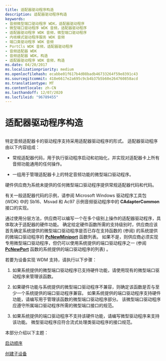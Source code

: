 ```yaml
---
title: 适配器驱动程序构造
description: 适配器驱动程序构造
keywords:
- 音频微型端口驱动程序 WDK，适配器驱动程序
- 微型端口驱动程序 WDK 音频，适配器驱动程序
- 适配器驱动程序 WDK 音频，微型端口驱动程序
- 内核模式驱动程序服务 WDK 音频
- 端口类驱动程序 WDK 音频
- PortCls WDK 音频，适配器驱动程序
- 音频适配器 WDK
- 音频适配器 WDK，构造
- 适配器驱动程序 WDK 音频，构造
ms.date: 04/20/2017
ms.localizationpriority: medium
ms.openlocfilehash: ecabbe01f617b4d08badb46733264f59e8391c43
ms.sourcegitcommit: 418e6617e2a695c9cb4b37b5b60e264760858acd
ms.translationtype: MT
ms.contentlocale: zh-CN
ms.lasthandoff: 12/07/2020
ms.locfileid: "96789455"
---
```

# <a name="adapter-driver-construction"></a>适配器驱动程序构造


## <span id="adapter_driver_construction"></span><span id="ADAPTER_DRIVER_CONSTRUCTION"></span>


特定音频适配器卡的驱动程序支持采用适配器驱动程序的形式。 适配器驱动程序由以下内容组成：

-   常规适配器代码，用于执行驱动程序启动和初始化，并实现对适配器卡上所有音频功能通用的任何操作。

-   一组用于管理适配器卡上的特定音频功能的微型端口驱动程序。

硬件供应商为系统未提供的任何微型端口驱动程序提供常规适配器代码和代码。

有关一般适配器代码的示例，请参阅 Microsoft Windows 驱动程序工具包 (WDK) 中的 Sb16、Msvad 和 Ac97 示例音频驱动程序中的 **CAdapterCommon** 接口的实现。

通过使用分层方法，供应商可以编写一个在多个级别上操作的适配器驱动程序，具体取决于适配器的硬件功能。 确定给定硬件函数所需的支持级别时，供应商应该首先确定系统提供的微型端口驱动程序是否已存在支持函数的 (参阅) 的系统提供的微端口驱动程序的 [**PcNewMiniport**](/windows-hardware/drivers/ddi/portcls/nf-portcls-pcnewminiport) 函数列表。 如果不是，则供应商必须实现专用微型端口驱动程序，但仍可以使用系统提供的端口驱动程序之一 (参阅 [**PcNewPort**](/windows-hardware/drivers/ddi/portcls/nf-portcls-pcnewport) 函数的系统提供的端口驱动程序的列表) 。

若要为设备实现 WDM 支持，请执行以下步骤：

1.  如果系统提供的微型端口驱动程序已支持硬件功能，请使用现有的微型端口驱动程序来管理该函数。

2.  如果硬件功能与系统提供的微型端口驱动程序不兼容，则确定该函数是否与至少一个系统提供的端口驱动程序兼容。 如果系统提供的端口驱动程序支持硬件功能，请编写用于管理该函数的微型端口驱动程序部分。 该微型端口驱动程序应遵守所属端口驱动程序所需的微型端口接口的规范。

3.  如果系统提供的端口驱动程序不支持该硬件功能，请编写微型驱动程序来支持该功能。 微型驱动程序应符合流式处理类驱动程序的接口规范。

本部分介绍以下主题：

[启动顺序](startup-sequence.md)

[创建子设备](subdevice-creation.md)

 

